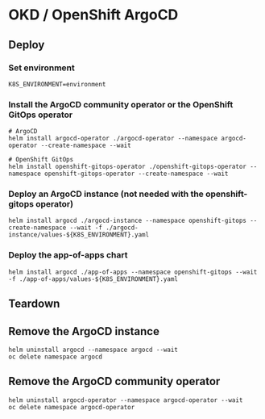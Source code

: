 # OKD / OpenShift ArgoCD

## Deploy

### Set environment
```shell
K8S_ENVIRONMENT=environment
```

### Install the ArgoCD community operator or the OpenShift GitOps operator
```shell
# ArgoCD
helm install argocd-operator ./argocd-operator --namespace argocd-operator --create-namespace --wait

# OpenShift GitOps
helm install openshift-gitops-operator ./openshift-gitops-operator --namespace openshift-gitops-operator --create-namespace --wait

```

### Deploy an ArgoCD instance (not needed with the openshift-gitops operator)
```shell
helm install argocd ./argocd-instance --namespace openshift-gitops --create-namespace --wait -f ./argocd-instance/values-${K8S_ENVIRONMENT}.yaml
```

### Deploy the app-of-apps chart
```shell
helm install argocd ./app-of-apps --namespace openshift-gitops --wait -f ./app-of-apps/values-${K8S_ENVIRONMENT}.yaml
```

## Teardown

## Remove the ArgoCD instance
```shell 
helm uninstall argocd --namespace argocd --wait
oc delete namespace argocd
```

## Remove the ArgoCD community operator
```shell 
helm uninstall argocd-operator --namespace argocd-operator --wait
oc delete namespace argocd-operator
```
